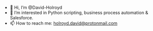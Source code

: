 - 👋 Hi, I’m @David-Holroyd
- 🌱 I’m interested in Python scripting, business process automation & Salesforce.
- 📫 How to reach me: holroyd.david@protonmail.com

<!---
David-Holroyd/David-Holroyd is a ✨ special ✨ repository because its `README.md` (this file) appears on your GitHub profile.
You can click the Preview link to take a look at your changes.
--->
